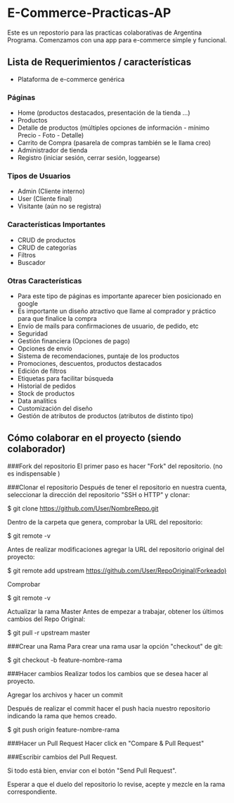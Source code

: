 # E-Commerce-Practicas-AP
Este es un repostorio para las practicas colaborativas de Argentina Programa. Comenzamos con una app para e-commerce simple y funcional.

## Lista de Requerimientos / características

* Plataforma de e-commerce genérica  

### Páginas
* Home (productos destacados, presentación de la tienda ...)
* Productos
* Detalle de productos (múltiples opciones de información - mínimo Precio - Foto - Detalle)
* Carrito de Compra (pasarela de compras también se le llama creo)
* Administrador de tienda
* Registro (iniciar sesión, cerrar sesión, loggearse)

### Tipos de Usuarios
* Admin (Cliente interno)
* User (Cliente final)
* Visitante (aún no se registra)

### Características Importantes
* CRUD de productos
* CRUD de categorías
* Filtros
* Buscador

### Otras Características
* Para este tipo de páginas es importante aparecer bien posicionado en google
* Es importante un diseño atractivo que llame al comprador y práctico para que finalice la compra 
* Envío de mails para confirmaciones de usuario, de pedido, etc
* Seguridad
* Gestión financiera (Opciones de pago)
* Opciones de envío 
* Sistema de recomendaciones, puntaje de los productos
* Promociones, descuentos, productos destacados
* Edición de filtros
* Etiquetas para facilitar búsqueda
* Historial de pedidos
* Stock de productos
* Data analitics
* Customización del diseño
* Gestión de atributos de productos (atributos de distinto tipo)

## Cómo colaborar en el proyecto (siendo colaborador)

###Fork del repositorio
El primer paso es hacer "Fork" del repositorio. (no es indispensable )

###Clonar el repositorio
Después de tener el repositorio en nuestra cuenta, seleccionar la dirección del repositorio "SSH o HTTP" y clonar:

$ git clone https://github.com/User/NombreRepo.git

Dentro de la carpeta que genera, comprobar la URL del repositorio:

$ git remote -v

Antes de realizar modificaciones agregar la URL del repositorio original del proyecto:

$ git remote add upstream https://github.com/User/RepoOriginal(Forkeado)

Comprobar

$ git remote -v

Actualizar la rama Master
Antes de empezar a trabajar, obtener los últimos cambios del Repo Original:

$ git pull -r upstream master

###Crear una Rama
Para crear una rama usar la opción "checkout" de git:

$ git checkout -b feature-nombre-rama

###Hacer cambios
Realizar todos los cambios que se desea hacer al proyecto.

Agregar los archivos y hacer un commit

Después de realizar el commit hacer el push hacia nuestro repositorio indicando la rama que hemos creado.

$ git push origin feature-nombre-rama

###Hacer un Pull Request
Hacer click en "Compare & Pull Request"

###Escribir cambios del Pull Request.

Si todo está bien, enviar con el botón "Send Pull Request".

Esperar a que el duelo del repositorio lo revise, acepte y mezcle en la rama correspondiente.
